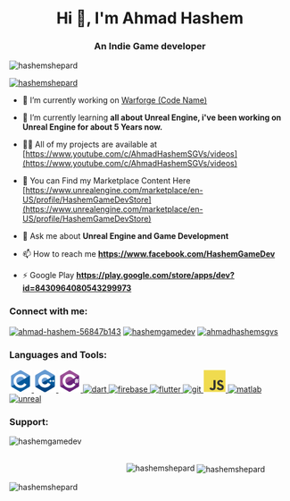 <h1 align="center">Hi 👋, I'm Ahmad Hashem</h1>
<h3 align="center">An Indie Game developer</h3>

<p align="left"> <img src="https://komarev.com/ghpvc/?username=hashemshepard&label=Profile%20views&color=0e75b6&style=flat" alt="hashemshepard" /> </p>

<p align="left"> <a href="https://github.com/ryo-ma/github-profile-trophy"><img src="https://github-profile-trophy.vercel.app/?username=hashemshepard" alt="hashemshepard" /></a> </p>

- 🔭 I’m currently working on [Warforge (Code Name)](http://warforgebeta.com/)

- 🌱 I’m currently learning **all about Unreal Engine, i've been working on Unreal Engine for about 5 Years now.**

- 👨‍💻 All of my projects are available at [https://www.youtube.com/c/AhmadHashemSGVs/videos](https://www.youtube.com/c/AhmadHashemSGVs/videos)

- 📝 You can Find my Marketplace Content Here [https://www.unrealengine.com/marketplace/en-US/profile/HashemGameDevStore](https://www.unrealengine.com/marketplace/en-US/profile/HashemGameDevStore)

- 💬 Ask me about **Unreal Engine and Game Development**

- 📫 How to reach me **https://www.facebook.com/HashemGameDev**

- ⚡ Google Play **https://play.google.com/store/apps/dev?id=8430964080543299973**

<h3 align="left">Connect with me:</h3>
<p align="left">
<a href="https://www.linkedin.com/in/HashemGameDev/" target="blank"><img align="center" src="https://raw.githubusercontent.com/rahuldkjain/github-profile-readme-generator/master/src/images/icons/Social/linked-in-alt.svg" alt="ahmad-hashem-56847b143" height="30" width="40" /></a>
<a href="https://fb.com/hashemgamedev" target="blank"><img align="center" src="https://raw.githubusercontent.com/rahuldkjain/github-profile-readme-generator/master/src/images/icons/Social/facebook.svg" alt="hashemgamedev" height="30" width="40" /></a>
<a href="https://www.youtube.com/c/ahmadhashemsgvs" target="blank"><img align="center" src="https://raw.githubusercontent.com/rahuldkjain/github-profile-readme-generator/master/src/images/icons/Social/youtube.svg" alt="ahmadhashemsgvs" height="30" width="40" /></a>
</p>

<h3 align="left">Languages and Tools:</h3>
<p align="left"> <a href="https://www.cprogramming.com/" target="_blank" rel="noreferrer"> <img src="https://raw.githubusercontent.com/devicons/devicon/master/icons/c/c-original.svg" alt="c" width="40" height="40"/> </a> <a href="https://www.w3schools.com/cpp/" target="_blank" rel="noreferrer"> <img src="https://raw.githubusercontent.com/devicons/devicon/master/icons/cplusplus/cplusplus-original.svg" alt="cplusplus" width="40" height="40"/> </a> <a href="https://www.w3schools.com/cs/" target="_blank" rel="noreferrer"> <img src="https://raw.githubusercontent.com/devicons/devicon/master/icons/csharp/csharp-original.svg" alt="csharp" width="40" height="40"/> </a> <a href="https://dart.dev" target="_blank" rel="noreferrer"> <img src="https://www.vectorlogo.zone/logos/dartlang/dartlang-icon.svg" alt="dart" width="40" height="40"/> </a> <a href="https://firebase.google.com/" target="_blank" rel="noreferrer"> <img src="https://www.vectorlogo.zone/logos/firebase/firebase-icon.svg" alt="firebase" width="40" height="40"/> </a> <a href="https://flutter.dev" target="_blank" rel="noreferrer"> <img src="https://www.vectorlogo.zone/logos/flutterio/flutterio-icon.svg" alt="flutter" width="40" height="40"/> </a> <a href="https://git-scm.com/" target="_blank" rel="noreferrer"> <img src="https://www.vectorlogo.zone/logos/git-scm/git-scm-icon.svg" alt="git" width="40" height="40"/> </a> <a href="https://developer.mozilla.org/en-US/docs/Web/JavaScript" target="_blank" rel="noreferrer"> <img src="https://raw.githubusercontent.com/devicons/devicon/master/icons/javascript/javascript-original.svg" alt="javascript" width="40" height="40"/> </a> <a href="https://www.mathworks.com/" target="_blank" rel="noreferrer"> <img src="https://upload.wikimedia.org/wikipedia/commons/2/21/Matlab_Logo.png" alt="matlab" width="40" height="40"/> </a> <a href="https://unrealengine.com/" target="_blank" rel="noreferrer"> <img src="https://raw.githubusercontent.com/kenangundogan/fontisto/036b7eca71aab1bef8e6a0518f7329f13ed62f6b/icons/svg/brand/unreal-engine.svg" alt="unreal" width="40" height="40"/> </a> </p>

<h3 align="left">Support:</h3>
<p><a href="https://ko-fi.com/hashemgamedev"> <img align="left" src="https://cdn.ko-fi.com/cdn/kofi3.png?v=3" height="50" width="210" alt="hashemgamedev" /></a></p><br><br>

<p><img align="left" src="https://github-readme-stats.vercel.app/api/top-langs?username=hashemshepard&show_icons=true&locale=en&layout=compact" alt="hashemshepard" /></p>

<p>&nbsp;<img align="center" src="https://github-readme-stats.vercel.app/api?username=hashemshepard&show_icons=true&locale=en" alt="hashemshepard" /></p>

<p><img align="center" src="https://github-readme-streak-stats.herokuapp.com/?user=hashemshepard&" alt="hashemshepard" /></p>
